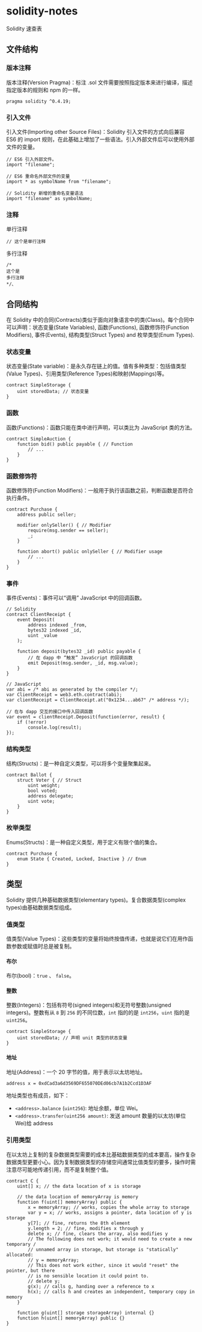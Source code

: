 # solidity-notes
Solidity 速查表

## 文件结构

### 版本注释

版本注释(Version Pragma)：标注 .sol 文件需要按照指定版本来进行编译，描述指定版本的规则和 npm 的一样。

```
pragma solidity ^0.4.19;
```

### 引入文件

引入文件(Importing other Source Files)：Solidity 引入文件的方式向后兼容 ES6 的 import 规则，在此基础上增加了一些语法。引入外部文件后可以使用外部文件的变量。

```
// ES6 引入外部文件。
import "filename";

// ES6 重命名外部文件的变量
import * as symbolName from "filename";

// Solidity 新增的重命名变量语法
import "filename" as symbolName;
```

### 注释

单行注释

```
// 这个是单行注释
```


多行注释

```
/*
这个是
多行注释
*/、
```


## 合同结构

在 Solidity 中的合同(Contracts)类似于面向对象语言中的类(Class)。每个合同中可以声明：状态变量(State Variables), 函数(Functions), 函数修饰符(Function Modifiers), 事件(Events), 结构类型(Struct Types) and 枚举类型(Enum Types).

### 状态变量

状态变量(State variable)：是永久存在链上的值。值有多种类型：包括值类型(Value Types)、引用类型(Reference Types)和映射(Mappings)等。

```
contract SimpleStorage {
    uint storedData; // 状态变量
}
```

### 函数

函数(Functions)：函数只能在类中进行声明，可以类比为 JavaScript 类的方法。

```
contract SimpleAuction {
    function bid() public payable { // Function
        // ...
    }
}
```

### 函数修饰符

函数修饰符(Function Modifiers)：一般用于执行该函数之前，判断函数是否符合执行条件。

```
contract Purchase {
    address public seller;

    modifier onlySeller() { // Modifier
        require(msg.sender == seller);
        _;
    }

    function abort() public onlySeller { // Modifier usage
        // ...
    }
}
```

### 事件

事件(Events)：事件可以“调用” JavaScript 中的回调函数。 

```
// Solidity
contract ClientReceipt {
    event Deposit(
        address indexed _from,
        bytes32 indexed _id,
        uint _value
    );

    function deposit(bytes32 _id) public payable {
        // 在 dapp 中 “触发” JavaScript 的回调函数
        emit Deposit(msg.sender, _id, msg.value);
    }
}
```

```
// JavaScript
var abi = /* abi as generated by the compiler */;
var ClientReceipt = web3.eth.contract(abi);
var clientReceipt = ClientReceipt.at("0x1234...ab67" /* address */);

// 在与 dapp 交互的接口中传入回调函数
var event = clientReceipt.Deposit(function(error, result) {
    if (!error)
        console.log(result);
});
```


### 结构类型

结构(Structs)：是一种自定义类型，可以将多个变量聚集起来。

```
contract Ballot {
    struct Voter { // Struct
        uint weight;
        bool voted;
        address delegate;
        uint vote;
    }
}
```

### 枚举类型

Enums(Structs)：是一种自定义类型，用于定义有限个值的集合。

```
contract Purchase {
    enum State { Created, Locked, Inactive } // Enum
}
```

## 类型

Solidity 提供几种基础数据类型(elementary types)。复合数据类型(complex types)由基础数据类型组成。

### 值类型

值类型(Value Types)：这些类型的变量将始终按值传递，也就是说它们在用作函数参数或赋值时总是被复制。

#### 布尔

布尔(bool)：`true` 、 `false`。

#### 整数

整数(Integers)：包括有符号(signed integers)和无符号整数(unsigned integers)。整数有从 `8` 到 `256` 的不同位数，`int` 指的的是 `int256`，`uint` 指的是 `uint256`。

```
contract SimpleStorage {
    uint storedData; // 声明 unit 类型的状态变量
}
```

#### 地址

地址(Address)：一个 20 字节的值，用于表示以太坊地址。

```
address x = 0xdCad3a6d3569DF655070DEd06cb7A1b2Ccd1D3AF
```

地址类型也有成员，如下：

- `<address>.balance`  (`uint256`): 地址余额，单位 Wei。
- `<address>.transfer(uint256 amount)`: 发送 amount 数量的以太坊(单位 Wei)给 address

### 引用类型 

在以太坊上复制的复杂数据类型需要的成本比基础数据类型的成本要高，操作复杂数据类型更要小心。因为复制数据类型的存储空间通常比值类型的要多，操作时需注意尽可能地传递引用，而不是复制整个值。


```
contract C {
    uint[] x; // the data location of x is storage

    // the data location of memoryArray is memory
    function f(uint[] memoryArray) public {
        x = memoryArray; // works, copies the whole array to storage
        var y = x; // works, assigns a pointer, data location of y is storage
        y[7]; // fine, returns the 8th element
        y.length = 2; // fine, modifies x through y
        delete x; // fine, clears the array, also modifies y
        // The following does not work; it would need to create a new temporary /
        // unnamed array in storage, but storage is "statically" allocated:
        // y = memoryArray;
        // This does not work either, since it would "reset" the pointer, but there
        // is no sensible location it could point to.
        // delete y;
        g(x); // calls g, handing over a reference to x
        h(x); // calls h and creates an independent, temporary copy in memory
    }

    function g(uint[] storage storageArray) internal {}
    function h(uint[] memoryArray) public {}
}
```


